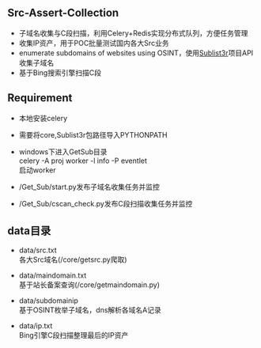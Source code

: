 ## Src-Assert-Collection
* 子域名收集与C段扫描，利用Celery+Redis实现分布式队列，方便任务管理
* 收集IP资产，用于POC批量测试国内各大Src业务
* enumerate subdomains of websites using OSINT，使用[Sublist3r](https://github.com/aboul3la/Sublist3r)项目API收集子域名
* 基于Bing搜索引擎扫描C段

## Requirement
* 本地安装celery
* 需要将core,Sublist3r包路径导入PYTHONPATH
* windows下进入GetSub目录  
  celery -A proj worker -l info -P eventlet  
  启动worker
  
* /Get_Sub/start.py发布子域名收集任务并监控
* /Get_Sub/cscan_check.py发布C段扫描收集任务并监控


## data目录
* data/src.txt  
各大Src域名(/core/getsrc.py爬取)

* data/maindomain.txt  
基于站长备案查询(/core/getmaindomain.py)  

* data/subdomainip  
基于OSINT枚举子域名，dns解析各域名A记录

* data/ip.txt  
Bing引擎C段扫描整理最后的IP资产


  
